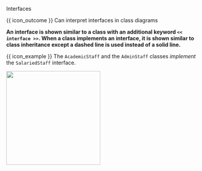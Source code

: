 <span id="title">Interfaces</span>

<span id="prereqs"></span>

<span id="outcomes">{{ icon_outcome }} Can interpret interfaces in class diagrams</span>

<div id="body">

**An interface is shown similar to a class with an additional keyword `<< interface >>`. When a class implements an interface, it is shown similar to class inheritance except a dashed line is used instead of a solid line.** 

<box>

{{ icon_example }} The `AcademicStaff` and the `AdminStaff` classes _implement_ the `SalariedStaff` interface.

<img src="{{baseUrl}}/uml/classDiagrams/interfaces/what/images/staff.png" height="250" />
<p/>

</box>

</div>

<div id="extras">
</div>